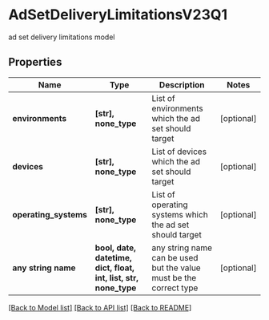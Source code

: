# AdSetDeliveryLimitationsV23Q1

ad set delivery limitations model

## Properties
Name | Type | Description | Notes
------------ | ------------- | ------------- | -------------
**environments** | **[str], none_type** | List of environments which the ad set should target | [optional] 
**devices** | **[str], none_type** | List of devices which the ad set should target | [optional] 
**operating_systems** | **[str], none_type** | List of operating systems which the ad set should target | [optional] 
**any string name** | **bool, date, datetime, dict, float, int, list, str, none_type** | any string name can be used but the value must be the correct type | [optional]

[[Back to Model list]](../README.md#documentation-for-models) [[Back to API list]](../README.md#documentation-for-api-endpoints) [[Back to README]](../README.md)


